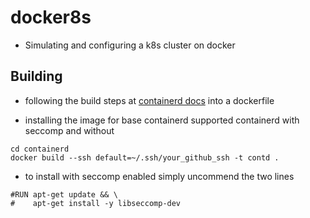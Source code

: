 # docker8s
- Simulating and configuring a k8s cluster on docker

## Building 
- following the build steps at [containerd docs](https://github.com/containerd/containerd/blob/master/BUILDING.md#via-docker-container) into a dockerfile

- installing the image for base containerd supported containerd with seccomp and without 
```
cd containerd
docker build --ssh default=~/.ssh/your_github_ssh -t contd .
```
- to install with seccomp enabled simply uncommend the two lines
```
#RUN apt-get update && \
#    apt-get install -y libseccomp-dev
```
